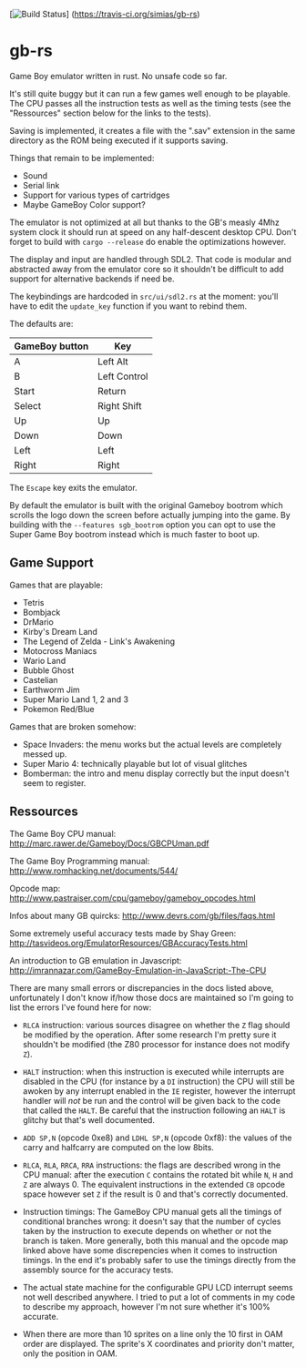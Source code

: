 [![Build Status](https://travis-ci.org/simias/gb-rs.svg)]
(https://travis-ci.org/simias/gb-rs)

gb-rs
=====

Game Boy emulator written in rust. No unsafe code so far.

It's still quite buggy but it can run a few games well enough to be
playable. The CPU passes all the instruction tests as well as the
timing tests (see the "Ressources" section below for the links to the
tests).

Saving is implemented, it creates a file with the ".sav" extension in
the same directory as the ROM being executed if it supports saving.

Things that remain to be implemented:
* Sound
* Serial link
* Support for various types of cartridges
* Maybe GameBoy Color support?

The emulator is not optimized at all but thanks to the GB's measly
4Mhz system clock it should run at speed on any half-descent desktop
CPU. Don't forget to build with ```cargo --release``` do enable the
optimizations however.

The display and input are handled through SDL2. That code is modular
and abstracted away from the emulator core so it shouldn't be
difficult to add support for alternative backends if need be.

The keybindings are hardcoded in `src/ui/sdl2.rs` at the moment:
you'll have to edit the ```update_key``` function if you want to
rebind them.

The defaults are:

| GameBoy button  | Key           |
| --------------- | ------------- |
| A               | Left Alt      |
| B               | Left Control  |
| Start           | Return        |
| Select          | Right Shift   |
| Up              | Up            |
| Down            | Down          |
| Left            | Left          |
| Right           | Right         |

The `Escape` key exits the emulator.

By default the emulator is built with the original Gameboy bootrom
which scrolls the logo down the screen before actually jumping into
the game. By building with the `--features sgb_bootrom` option you can
opt to use the Super Game Boy bootrom instead which is much faster to
boot up.

Game Support
------------

Games that are playable:

* Tetris
* Bombjack
* DrMario
* Kirby's Dream Land
* The Legend of Zelda - Link's Awakening
* Motocross Maniacs
* Wario Land
* Bubble Ghost
* Castelian
* Earthworm Jim
* Super Mario Land 1, 2 and 3
* Pokemon Red/Blue

Games that are broken somehow:

* Space Invaders: the menu works but the actual levels are completely
  messed up.
* Super Mario 4: technically playable but lot of visual glitches
* Bomberman: the intro and menu display correctly but the input
  doesn't seem to register.

Ressources
----------

The Game Boy CPU manual: http://marc.rawer.de/Gameboy/Docs/GBCPUman.pdf

The Game Boy Programming manual: http://www.romhacking.net/documents/544/

Opcode map: http://www.pastraiser.com/cpu/gameboy/gameboy_opcodes.html

Infos about many GB quircks: http://www.devrs.com/gb/files/faqs.html

Some extremely useful accuracy tests made by Shay Green:
http://tasvideos.org/EmulatorResources/GBAccuracyTests.html

An introduction to GB emulation in Javascript:
http://imrannazar.com/GameBoy-Emulation-in-JavaScript:-The-CPU

There are many small errors or discrepancies in the docs listed above,
unfortunately I don't know if/how those docs are maintained so I'm
going to list the errors I've found here for now:

* `RLCA` instruction: various sources disagree on whether the `Z` flag
  should be modified by the operation. After some research I'm pretty
  sure it shouldn't be modified (the Z80 processor for instance does
  not modify `Z`).

* `HALT` instruction: when this instruction is executed while
  interrupts are disabled in the CPU (for instance by a `DI`
  instruction) the CPU will still be awoken by any interrupt enabled
  in the `IE` register, however the interrupt handler will *not* be
  run and the control will be given back to the code that called the
  `HALT`. Be careful that the instruction following an `HALT` is
  glitchy but that's well documented.

* `ADD SP,N` (opcode 0xe8) and `LDHL SP,N` (opcode 0xf8): the values
  of the carry and halfcarry are computed on the low 8bits.

* `RLCA`, `RLA`, `RRCA`, `RRA` instructions: the flags are described
   wrong in the CPU manual: after the execution `C` contains the
   rotated bit while `N`, `H` and `Z` are always 0. The equivalent
   instructions in the extended `CB` opcode space however set `Z` if
   the result is 0 and that's correctly documented.

* Instruction timings: The GameBoy CPU manual gets all the timings of
  conditional branches wrong: it doesn't say that the number of cycles
  taken by the instruction to execute depends on whether or not the
  branch is taken. More generally, both this manual and the opcode map
  linked above have some discrepencies when it comes to instruction
  timings. In the end it's probably safer to use the timings directly
  from the assembly source for the accuracy tests.

* The actual state machine for the configurable GPU LCD interrupt
  seems not well described anywhere. I tried to put a lot of comments
  in my code to describe my approach, however I'm not sure whether
  it's 100% accurate.

* When there are more than 10 sprites on a line only the 10 first in
  OAM order are displayed. The sprite's X coordinates and priority
  don't matter, only the position in OAM.
